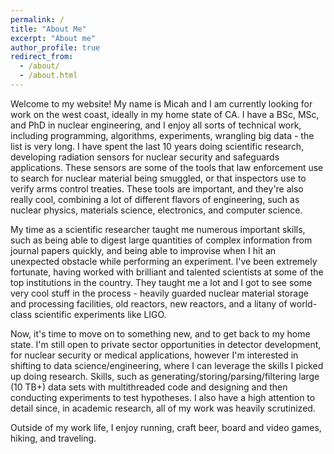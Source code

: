 ```yaml
---
permalink: /
title: "About Me"
excerpt: "About me"
author_profile: true
redirect_from: 
  - /about/
  - /about.html
---
```


Welcome to my website! My name is Micah and I am currently looking for work on the west coast, ideally in my home state of CA. I have a BSc, MSc, and PhD in nuclear engineering, and I enjoy all sorts of technical work, including programming, algorithms, experiments, wrangling big data - the list is very long. I have spent the last 10 years doing scientific research, developing radiation sensors for nuclear security and safeguards applications. These sensors are some of the tools that law enforcement use to search for nuclear material being smuggled, or that inspectors use to verify arms control treaties. These tools are important, and they're also really cool, combining a lot of different flavors of engineering, such as nuclear physics, materials science, electronics, and computer science.

My time as a scientific researcher taught me numerous important skills, such as being able to digest large quantities of complex information from journal papers quickly, and being able to improvise when I hit an unexpected obstacle while performing an experiment. I've been extremely fortunate, having worked with brilliant and talented scientists at some of the top institutions in the country. They taught me a lot and I got to see some very cool stuff in the process - heavily guarded nuclear material storage and processing facilities, old reactors, new reactors, and a litany of world-class scientific experiments like LIGO.

Now, it's time to move on to something new, and to get back to my home state. I'm still open to private sector opportunities in detector development, for nuclear security or medical applications, however I'm interested in shifting to data science/engineering, where I can leverage the skills I picked up doing research. Skills, such as generating/storing/parsing/filtering large (10 TB+) data sets with multithreaded code and designing and then conducting experiments to test hypotheses. I also have a high attention to detail since, in academic research, all of my work was heavily scrutinized.

Outside of my work life, I enjoy running, craft beer, board and video games, hiking, and traveling.
